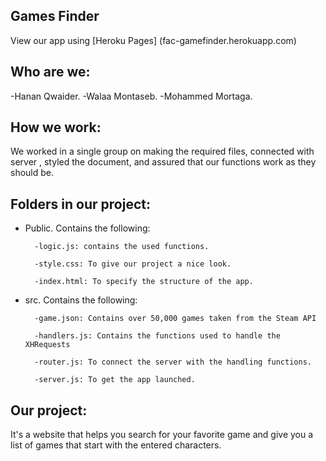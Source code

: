 ## Games Finder

View our app using [Heroku Pages] (fac-gamefinder.herokuapp.com)

## Who are we:
-Hanan Qwaider.
-Walaa Montaseb.
-Mohammed Mortaga.


## How we work:
 We worked in a single group on making the required files, connected with server , styled the document, and assured that our functions work as they should be.

## Folders in our project:

- Public. Contains the following:

        -logic.js: contains the used functions.

        -style.css: To give our project a nice look.

        -index.html: To specify the structure of the app.


- src. Contains the following:

        -game.json: Contains over 50,000 games taken from the Steam API
            
        -handlers.js: Contains the functions used to handle the XHRequests

        -router.js: To connect the server with the handling functions.

        -server.js: To get the app launched.




## Our project:
It's a website that helps you search for your favorite game and give you a list of games that start with the entered characters.
